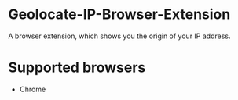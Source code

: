 Geolocate-IP-Browser-Extension
==============================

A browser extension, which shows you the origin of your IP address.

Supported browsers
==============================
* Chrome
